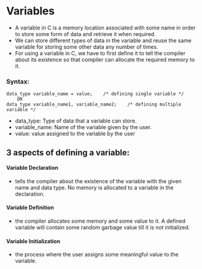# Variables

* A variable in C is a memory location associated with some name in order to store some form of data and retrieve it when required. 
* We can store different types of data in the variable and reuse the same variable for storing some other data any number of times.
* For using a variable in C, we have to first define it to tell the compiler about its existence so that compiler can allocate the required memory to it.

### Syntax:
~~~~
data_type variable_name = value;    /* defining single variable */
	OR
data_type variable_name1, variable_name2;    /* defining multiple variable */
~~~~

* data_type: Type of data that a variable can store.
* variable_name: Name of the variable given by the user.
* value: value assigned to the variable by the user

## 3 aspects of defining a variable:

#### Variable Declaration
* tells the compiler about the existence of the variable with the given name and data type. No memory is allocated to a variable in the declaration.

#### Variable Definition
* the compiler allocates some memory and some value to it. A defined variable will contain some random garbage value till it is not initialized.

#### Variable Initialization
* the process where the user assigns some meaningful value to the variable.
